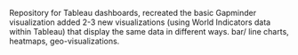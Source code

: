 Repository for Tableau dashboards, recreated the basic Gapminder visualization added 2-3 new visualizations (using World Indicators data within Tableau) that display the same data in different ways. bar/ line charts, heatmaps, geo-visualizations.



